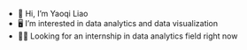- 👋 Hi, I’m Yaoqi Liao
- 🖥 I’m interested in data analytics and data visualization
- 🙋‍♀️ Looking for an internship in data analytics field right now
